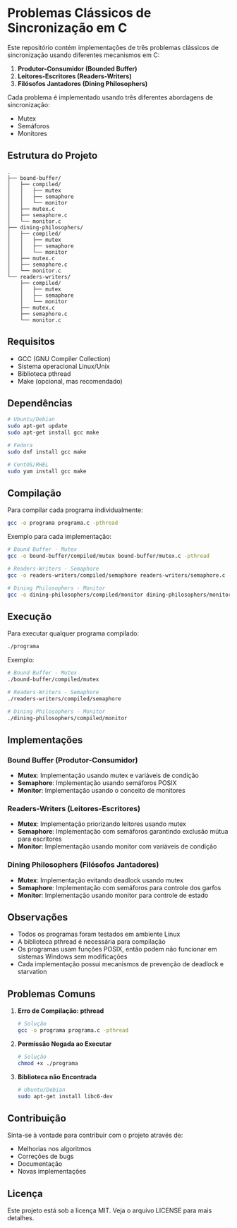 # Problemas Clássicos de Sincronização em C

Este repositório contém implementações de três problemas clássicos de sincronização usando diferentes mecanismos em C:

1. **Produtor-Consumidor (Bounded Buffer)**
2. **Leitores-Escritores (Readers-Writers)**
3. **Filósofos Jantadores (Dining Philosophers)**

Cada problema é implementado usando três diferentes abordagens de sincronização:

- Mutex
- Semáforos
- Monitores

## Estrutura do Projeto

```
.
├── bound-buffer/
│   ├── compiled/
│   │   ├── mutex
│   │   ├── semaphore
│   │   └── monitor
│   ├── mutex.c
│   ├── semaphore.c
│   └── monitor.c
├── dining-philosophers/
│   ├── compiled/
│   │   ├── mutex
│   │   ├── semaphore
│   │   └── monitor
│   ├── mutex.c
│   ├── semaphore.c
│   └── monitor.c
└── readers-writers/
    ├── compiled/
    │   ├── mutex
    │   ├── semaphore
    │   └── monitor
    ├── mutex.c
    ├── semaphore.c
    └── monitor.c
```

## Requisitos

- GCC (GNU Compiler Collection)
- Sistema operacional Linux/Unix
- Biblioteca pthread
- Make (opcional, mas recomendado)

## Dependências

```bash
# Ubuntu/Debian
sudo apt-get update
sudo apt-get install gcc make

# Fedora
sudo dnf install gcc make

# CentOS/RHEL
sudo yum install gcc make
```

## Compilação

Para compilar cada programa individualmente:

```bash
gcc -o programa programa.c -pthread
```

Exemplo para cada implementação:

```bash
# Bound Buffer - Mutex
gcc -o bound-buffer/compiled/mutex bound-buffer/mutex.c -pthread

# Readers-Writers - Semaphore
gcc -o readers-writers/compiled/semaphore readers-writers/semaphore.c -pthread

# Dining Philosophers - Monitor
gcc -o dining-philosophers/compiled/monitor dining-philosophers/monitor.c -pthread
```

## Execução

Para executar qualquer programa compilado:

```bash
./programa
```

Exemplo:

```bash
# Bound Buffer - Mutex
./bound-buffer/compiled/mutex

# Readers-Writers - Semaphore
./readers-writers/compiled/semaphore

# Dining Philosophers - Monitor
./dining-philosophers/compiled/monitor
```

## Implementações

### Bound Buffer (Produtor-Consumidor)

- **Mutex**: Implementação usando mutex e variáveis de condição
- **Semaphore**: Implementação usando semáforos POSIX
- **Monitor**: Implementação usando o conceito de monitores

### Readers-Writers (Leitores-Escritores)

- **Mutex**: Implementação priorizando leitores usando mutex
- **Semaphore**: Implementação com semáforos garantindo exclusão mútua para escritores
- **Monitor**: Implementação usando monitor com variáveis de condição

### Dining Philosophers (Filósofos Jantadores)

- **Mutex**: Implementação evitando deadlock usando mutex
- **Semaphore**: Implementação com semáforos para controle dos garfos
- **Monitor**: Implementação usando monitor para controle de estado

## Observações

- Todos os programas foram testados em ambiente Linux
- A biblioteca pthread é necessária para compilação
- Os programas usam funções POSIX, então podem não funcionar em sistemas Windows sem modificações
- Cada implementação possui mecanismos de prevenção de deadlock e starvation

## Problemas Comuns

1. **Erro de Compilação: pthread**

   ```bash
   # Solução
   gcc -o programa programa.c -pthread
   ```

2. **Permissão Negada ao Executar**

   ```bash
   # Solução
   chmod +x ./programa
   ```

3. **Biblioteca não Encontrada**
   ```bash
   # Ubuntu/Debian
   sudo apt-get install libc6-dev
   ```

## Contribuição

Sinta-se à vontade para contribuir com o projeto através de:

- Melhorias nos algoritmos
- Correções de bugs
- Documentação
- Novas implementações

## Licença

Este projeto está sob a licença MIT. Veja o arquivo LICENSE para mais detalhes.
